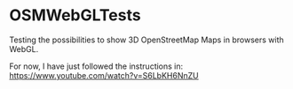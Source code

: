 # OSMWebGLTests

Testing the possibilities to show 3D OpenStreetMap Maps in browsers with WebGL.

For now, I have just followed the instructions in:
<https://www.youtube.com/watch?v=S6LbKH6NnZU>
